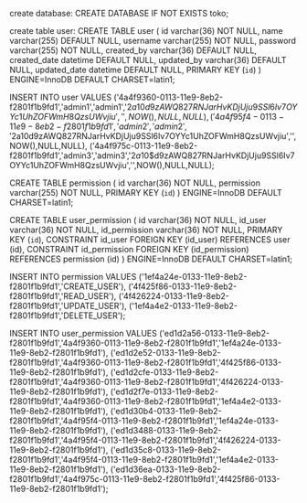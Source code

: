 create database: 
CREATE DATABASE IF NOT EXISTS toko;

create table user:
CREATE TABLE user (
	id varchar(36) NOT NULL,
	name varchar(255) DEFAULT NULL,
	username varchar(255) NOT NULL,
	password varchar(255) NOT NULL,
	created_by varchar(36) DEFAULT NULL,
	created_date datetime DEFAULT NULL,
	updated_by varchar(36) DEFAULT NULL,
	updated_date datetime DEFAULT NULL,
	PRIMARY KEY (`id`)
) ENGINE=InnoDB DEFAULT CHARSET=latin1;

INSERT INTO user VALUES 
('4a4f9360-0113-11e9-8eb2-f2801f1b9fd1','admin1','admin1','$2a$10$d9zAWQ827RNJarHvKDjUju9SSl6Iv7OYYc1UhZOFWmH8QzsUWvjiu','',NOW(),NULL,NULL),
('4a4f95f4-0113-11e9-8eb2-f2801f1b9fd1','admin2','admin2','$2a$10$d9zAWQ827RNJarHvKDjUju9SSl6Iv7OYYc1UhZOFWmH8QzsUWvjiu','',NOW(),NULL,NULL),
('4a4f975c-0113-11e9-8eb2-f2801f1b9fd1','admin3','admin3','$2a$10$d9zAWQ827RNJarHvKDjUju9SSl6Iv7OYYc1UhZOFWmH8QzsUWvjiu','',NOW(),NULL,NULL);

CREATE TABLE permission (
	id varchar(36) NOT NULL,
	permission varchar(255) NOT NULL,
	PRIMARY KEY (`id`)
) ENGINE=InnoDB DEFAULT CHARSET=latin1;

CREATE TABLE user_permission (
	id varchar(36) NOT NULL,
	id_user varchar(36) NOT NULL,
	id_permission varchar(36) NOT NULL,
	PRIMARY KEY (`id`),
	CONSTRAINT id_user FOREIGN KEY (id_user) REFERENCES user (id),
	CONSTRAINT id_permission FOREIGN KEY (id_permission) REFERENCES permission (id)
) ENGINE=InnoDB DEFAULT CHARSET=latin1;

INSERT INTO permission 
VALUES ('1ef4a24e-0133-11e9-8eb2-f2801f1b9fd1','CREATE_USER'),
('4f425f86-0133-11e9-8eb2-f2801f1b9fd1','READ_USER'),
('4f426224-0133-11e9-8eb2-f2801f1b9fd1','UPDATE_USER'),
('1ef4a4e2-0133-11e9-8eb2-f2801f1b9fd1','DELETE_USER');

INSERT INTO user_permission 
VALUES ('ed1d2a56-0133-11e9-8eb2-f2801f1b9fd1','4a4f9360-0113-11e9-8eb2-f2801f1b9fd1','1ef4a24e-0133-11e9-8eb2-f2801f1b9fd1'),
('ed1d2e52-0133-11e9-8eb2-f2801f1b9fd1','4a4f9360-0113-11e9-8eb2-f2801f1b9fd1','4f425f86-0133-11e9-8eb2-f2801f1b9fd1'),
('ed1d2cfe-0133-11e9-8eb2-f2801f1b9fd1','4a4f9360-0113-11e9-8eb2-f2801f1b9fd1','4f426224-0133-11e9-8eb2-f2801f1b9fd1'),
('ed1d2f7e-0133-11e9-8eb2-f2801f1b9fd1','4a4f9360-0113-11e9-8eb2-f2801f1b9fd1','1ef4a4e2-0133-11e9-8eb2-f2801f1b9fd1'),
('ed1d30b4-0133-11e9-8eb2-f2801f1b9fd1','4a4f95f4-0113-11e9-8eb2-f2801f1b9fd1','1ef4a24e-0133-11e9-8eb2-f2801f1b9fd1'),
('ed1d3488-0133-11e9-8eb2-f2801f1b9fd1','4a4f95f4-0113-11e9-8eb2-f2801f1b9fd1','4f426224-0133-11e9-8eb2-f2801f1b9fd1'),
('ed1d35c8-0133-11e9-8eb2-f2801f1b9fd1','4a4f95f4-0113-11e9-8eb2-f2801f1b9fd1','1ef4a4e2-0133-11e9-8eb2-f2801f1b9fd1'),
('ed1d36ea-0133-11e9-8eb2-f2801f1b9fd1','4a4f975c-0113-11e9-8eb2-f2801f1b9fd1','4f425f86-0133-11e9-8eb2-f2801f1b9fd1');
